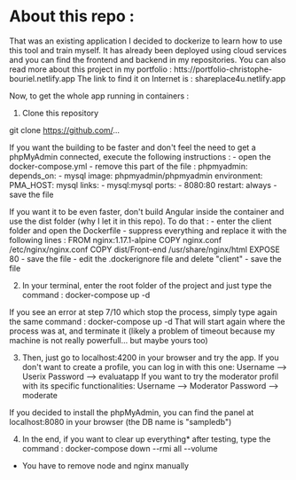 # About this repo :
That was an existing application I decided to dockerize to learn how to use this tool and train myself.
It has already been deployed using cloud services and you can find the frontend and backend in my repositories. You can also read more about this project in my portfolio : htts://portfolio-christophe-bouriel.netlify.app
The link to find it on Internet is : shareplace4u.netlify.app 

Now, to get the whole app running in containers :

1. Clone this repository

git clone https://github.com/...

If you want the building to be faster and don't feel the need to get a phpMyAdmin connected, execute the following instructions :
	- open the docker-compose.yml
	- remove this part of the file :
		phpmyadmin:
    		  depends_on:
		    - mysql
    		  image: phpmyadmin/phpmyadmin
    		  environment:
      		    PMA_HOST: mysql
		  links:
 		    - mysql:mysql
  		  ports:
   		    - 8080:80
    		  restart: always
	- save the file

If you want it to be even faster, don't build Angular inside the container and use the dist folder (why I let it in this repo). To do that :
	- enter the client folder and open the Dockerfile
	- suppress everything and replace it with the following lines :
		FROM nginx:1.17.1-alpine
		COPY nginx.conf /etc/nginx/nginx.conf
		COPY dist/Front-end /usr/share/nginx/html
		EXPOSE 80
	- save the file
	- edit the .dockerignore file and delete "client"
	- save the file 

2. In your terminal, enter the root folder of the project and just type the command :
docker-compose up -d

If you see an error at step 7/10 which stop the process, simply type again the same command :
docker-compose up -d
That will start again where the process was at, and terminate it (likely a problem of timeout because my machine is not really powerfull... but maybe yours too)

3. Then, just go to localhost:4200 in your browser and try the app.
If you don't want to create a profile, you can log in with this one:
Username --> Userix
Password --> evaluatapp
If you want to try the moderator profil with its specific functionalities:
Username --> Moderator
Password --> moderate

If you decided to install the phpMyAdmin, you can find the panel at localhost:8080 in your browser (the DB name is "sampledb")

4. In the end, if you want to clear up everything* after testing, type the command :
docker-compose down --rmi all --volume
* You have to remove node and nginx manually
